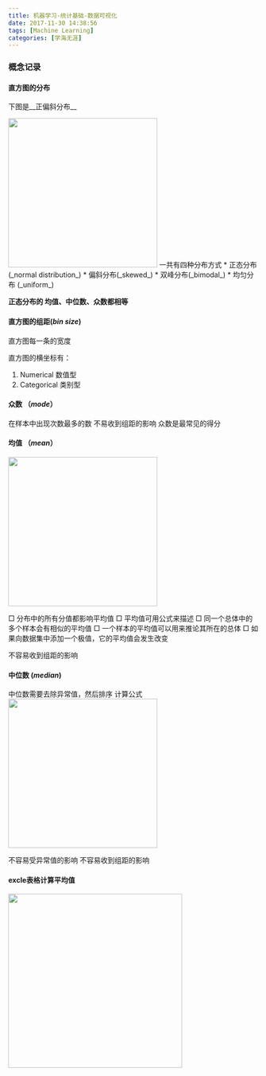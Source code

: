 ```yaml
---
title: 机器学习-统计基础-数据可视化
date: 2017-11-30 14:38:56
tags: [Machine Learning]
categories: [学海无涯]
---
```


### 概念记录

#### 直方图的分布

下图是__正偏斜分布__

<img src="http://qiniu.huyangjie.cn/article/img/086AD10ECF24B6FC803C01526FD0EF3F.jpg" width="300px" >
<!--more-->
一共有四种分布方式
* 正态分布(_normal distribution_)
* 偏斜分布(_skewed_)
* 双峰分布(_bimodal_)
* 均匀分布 (_uniform_)

__正态分布的 均值、中位数、众数都相等__


#### 直方图的组距(_bin size_)
直方图每一条的宽度

直方图的横坐标有：
1. Numerical 数值型
2. Categorical 类别型

#### 众数 （_mode_）
在样本中出现次数最多的数
不易收到组距的影响
众数是最常见的得分 

#### 均值 （_mean_）

<img src="http://qiniu.huyangjie.cn/article/img/ED3CB73EBE627AE0EF415BDA5564829D.jpg" width="300px" >

□ 分布中的所有分值都影响平均值
□ 平均值可用公式来描述
□ 同一个总体中的多个样本会有相似的平均值
□ 一个样本的平均值可以用来推论其所在的总体
□ 如果向数据集中添加一个极值，它的平均值会发生改变

不容易收到组距的影响

#### 中位数 (_median_)
中位数需要去除异常值，然后排序
计算公式
<img src="http://qiniu.huyangjie.cn/article/img/C78399F86FCC1AB5725B9F56E7A03C27.jpg" width="300px" >

不容易受异常值的影响
不容易收到组距的影响

#### excle表格计算平均值
<img src="http://qiniu.huyangjie.cn/article/img/4849F4578F6ED3E808CB072E3C2A0B7F.jpg" width="350px" >




